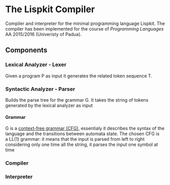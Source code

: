 # The Lispkit Compiler

Compiler and interpreter for the minimal programming language Lispkit.
The compiler has been implemented for the course of
*Programming Languages* AA 2015/2016 (Univeristy of Padua).

## Components

### Lexical Analyzer - Lexer

Given a program P as input it generates the related token sequence T.

### Syntactic Analyzer - Parser

Builds the parse tree for the grammar G. It takes the string of tokens generated by the lexical analyzer as input

#### Grammar

G is a [context-free grammar (CFG)](https://en.wikipedia.org/wiki/Context-free_grammar), 
essentialy it describes the syntax of the language and the transitions between automata state. The chosen CFG is  
a LL(1) grammar: it means that the input is parsed from left to right considering only one time all the string, it parses the input one symbol at time  

### Compiler 

### Interpreter
